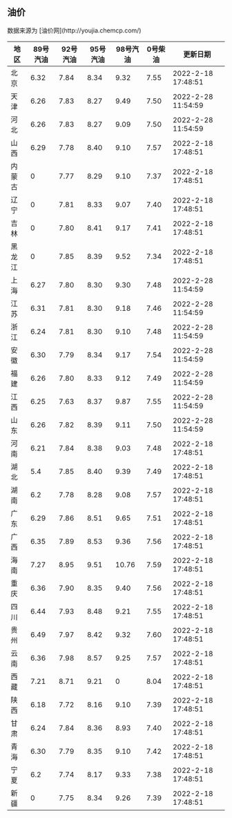 
<!DOCTYPE html>
<html lang="zh-cn">
<head>
<link href="https://cdn.jsdelivr.net/gh/RookieFanzk/link/github.css" rel="stylesheet">
</head>

<body>
<h2>油价</h2>
<p>数据来源为 [油价网](http://youjia.chemcp.com/) </p>
<table>
<thead>
<tr>
<th>地区</th>
<th>89号汽油</th>
<th>92号汽油</th>
<th>95号汽油</th>
<th>98号汽油</th>
<th>0号柴油</th>
<th>更新日期</th>
</tr>
</thead>
<tbody>
<tr>
<td>北京</td>
<td>6.32</td>
<td>7.84</td>
<td>8.34</td>
<td>9.32</td>
<td>7.55</td>
<td>2022-2-18 17:48:51</td>
</tr>
<tr>
<td>天津</td>
<td>6.26</td>
<td>7.83</td>
<td>8.27</td>
<td>9.49</td>
<td>7.50</td>
<td>2022-2-28 11:54:59</td>
</tr>
<tr>
<td>河北</td>
<td>6.26</td>
<td>7.83</td>
<td>8.27</td>
<td>9.09</td>
<td>7.50</td>
<td>2022-2-28 11:54:59</td>
</tr>
<tr>
<td>山西</td>
<td>6.29</td>
<td>7.78</td>
<td>8.40</td>
<td>9.10</td>
<td>7.57</td>
<td>2022-2-18 17:48:51</td>
</tr>
<tr>
<td>内蒙古</td>
<td>0</td>
<td>7.77</td>
<td>8.29</td>
<td>9.10</td>
<td>7.37</td>
<td>2022-2-18 17:48:51</td>
</tr>
<tr>
<td>辽宁</td>
<td>0</td>
<td>7.81</td>
<td>8.33</td>
<td>9.07</td>
<td>7.40</td>
<td>2022-2-18 17:48:51</td>
</tr>
<tr>
<td>吉林</td>
<td>0</td>
<td>7.80</td>
<td>8.41</td>
<td>9.17</td>
<td>7.41</td>
<td>2022-2-18 17:48:51</td>
</tr>
<tr>
<td>黑龙江</td>
<td>0</td>
<td>7.85</td>
<td>8.39</td>
<td>9.52</td>
<td>7.34</td>
<td>2022-2-18 17:48:51</td>
</tr>
<tr>
<td>上海</td>
<td>6.27</td>
<td>7.80</td>
<td>8.30</td>
<td>9.30</td>
<td>7.48</td>
<td>2022-2-28 11:54:59</td>
</tr>
<tr>
<td>江苏</td>
<td>6.31</td>
<td>7.81</td>
<td>8.30</td>
<td>9.18</td>
<td>7.46</td>
<td>2022-2-28 11:54:59</td>
</tr>
<tr>
<td>浙江</td>
<td>6.24</td>
<td>7.81</td>
<td>8.30</td>
<td>9.10</td>
<td>7.48</td>
<td>2022-2-28 11:54:59</td>
</tr>
<tr>
<td>安徽</td>
<td>6.30</td>
<td>7.79</td>
<td>8.34</td>
<td>9.17</td>
<td>7.54</td>
<td>2022-2-28 11:54:59</td>
</tr>
<tr>
<td>福建</td>
<td>6.26</td>
<td>7.80</td>
<td>8.33</td>
<td>9.12</td>
<td>7.49</td>
<td>2022-2-28 11:54:59</td>
</tr>
<tr>
<td>江西</td>
<td>6.25</td>
<td>7.63</td>
<td>8.37</td>
<td>9.87</td>
<td>7.55</td>
<td>2022-2-28 11:54:59</td>
</tr>
<tr>
<td>山东</td>
<td>6.26</td>
<td>7.82</td>
<td>8.39</td>
<td>9.11</td>
<td>7.50</td>
<td>2022-2-28 11:54:59</td>
</tr>
<tr>
<td>河南</td>
<td>6.21</td>
<td>7.84</td>
<td>8.38</td>
<td>9.03</td>
<td>7.48</td>
<td>2022-2-18 17:48:51</td>
</tr>
<tr>
<td>湖北</td>
<td>5.4</td>
<td>7.85</td>
<td>8.40</td>
<td>9.39</td>
<td>7.49</td>
<td>2022-2-18 17:48:51</td>
</tr>
<tr>
<td>湖南</td>
<td>6.2</td>
<td>7.78</td>
<td>8.28</td>
<td>9.08</td>
<td>7.57</td>
<td>2022-2-18 17:48:51</td>
</tr>
<tr>
<td>广东</td>
<td>6.29</td>
<td>7.86</td>
<td>8.51</td>
<td>9.65</td>
<td>7.51</td>
<td>2022-2-18 17:48:51</td>
</tr>
<tr>
<td>广西</td>
<td>6.35</td>
<td>7.89</td>
<td>8.53</td>
<td>9.36</td>
<td>7.56</td>
<td>2022-2-18 17:48:51</td>
</tr>
<tr>
<td>海南</td>
<td>7.27</td>
<td>8.95</td>
<td>9.51</td>
<td>10.76</td>
<td>7.59</td>
<td>2022-2-18 17:48:51</td>
</tr>
<tr>
<td>重庆</td>
<td>6.36</td>
<td>7.90</td>
<td>8.35</td>
<td>9.40</td>
<td>7.56</td>
<td>2022-2-18 17:48:51</td>
</tr>
<tr>
<td>四川</td>
<td>6.44</td>
<td>7.93</td>
<td>8.48</td>
<td>9.21</td>
<td>7.55</td>
<td>2022-2-18 17:48:51</td>
</tr>
<tr>
<td>贵州</td>
<td>6.49</td>
<td>7.97</td>
<td>8.42</td>
<td>9.32</td>
<td>7.60</td>
<td>2022-2-18 17:48:51</td>
</tr>
<tr>
<td>云南</td>
<td>6.36</td>
<td>7.98</td>
<td>8.57</td>
<td>9.25</td>
<td>7.57</td>
<td>2022-2-18 17:48:51</td>
</tr>
<tr>
<td>西藏</td>
<td>7.21</td>
<td>8.71</td>
<td>9.21</td>
<td>0</td>
<td>8.04</td>
<td>2022-2-18 17:48:51</td>
</tr>
<tr>
<td>陕西</td>
<td>6.18</td>
<td>7.72</td>
<td>8.16</td>
<td>9.10</td>
<td>7.39</td>
<td>2022-2-18 17:48:51</td>
</tr>
<tr>
<td>甘肃</td>
<td>6.24</td>
<td>7.84</td>
<td>8.36</td>
<td>8.93</td>
<td>7.40</td>
<td>2022-2-18 17:48:51</td>
</tr>
<tr>
<td>青海</td>
<td>6.30</td>
<td>7.79</td>
<td>8.35</td>
<td>9.10</td>
<td>7.42</td>
<td>2022-2-18 17:48:51</td>
</tr>
<tr>
<td>宁夏</td>
<td>6.2</td>
<td>7.74</td>
<td>8.17</td>
<td>9.33</td>
<td>7.38</td>
<td>2022-2-18 17:48:51</td>
</tr>
<tr>
<td>新疆</td>
<td>0</td>
<td>7.75</td>
<td>8.34</td>
<td>9.26</td>
<td>7.39</td>
<td>2022-2-18 17:48:51</td>
</tr>
</tbody>
</table>
</body>
</html>
